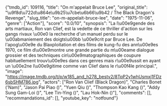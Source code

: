{"tmdb_id": 109116, "title": "On m'appelait Bruce Lee", "original_title": "\u9f8d\u722d\u864e\u9b25\u7cbe\u6b66\u9b42 / The Black Dragon's Revenge", "slug_title": "on-m-appelait-bruce-lee", "date": "1975-11-06", "genre": ["Action"], "score": "0.0/10", "synopsis": "La l\u00e9gende des arts martiaux, Ron van Clief, est la vedette de ce thriller d'action sur les gangs rivaux \u00e0 la recherche d'un manuel perdu sur le \u00abmaniement des doigts\u00bb \u00e9crit par Bruce Lee. De l'apog\u00e9e du Blaxploitation et des films de kung-fu des ann\u00e9es 1970, ce film d\u00e9montre une grande partie du m\u00eame dialogue grossier et des techniques cin\u00e9matographiques de coupure habituellement trouv\u00e9es dans ces genres mais r\u00e9ussit en ayant un \u00e2ne l\u00e9gitime comme van Clief dans le r\u00f4le principal.", "image": "https://image.tmdb.org/t/p/w185_and_h278_bestv2/8TpP2y1whUsmxj1FDz6sbSHM786.jpg", "actors": ["Ron Van Clief (Black Dragon)", "Charles Bonet ('Nam)", "Jason Pai Piao ()", "Yuen Qiu ()", "Thompson Kao Kang ()", "Addy Sung Gam-Loi ()", "Lee Tin-Ying ()", "Lau Hok-Nin ()"], "comments": [], "recommandations_id": [], "youtube_key": "notfound"}
